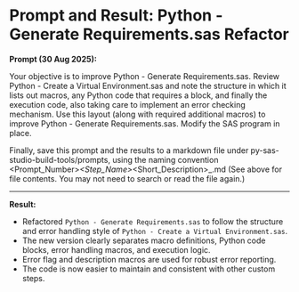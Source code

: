 # Prompt and Result: Python - Generate Requirements.sas Refactor

**Prompt (30 Aug 2025):**

Your objective is to improve Python - Generate Requirements.sas.  Review Python - Create a Virtual Environment.sas and note the structure in which it lists out macros, any Python code that requires a block, and finally the execution code, also taking care to implement an error checking mechanism.  Use this layout (along with required additional macros) to improve Python - Generate Requirements.sas.  Modify the SAS program in place.

Finally, save this prompt and the results to a markdown file under py-sas-studio-build-tools/prompts, using the naming convention <Prompt_Number>_<Step_Name>_<Short_Description>_<timestamp>.md (See <attachments> above for file contents. You may not need to search or read the file again.)

---

**Result:**

- Refactored `Python - Generate Requirements.sas` to follow the structure and error handling style of `Python - Create a Virtual Environment.sas`.
- The new version clearly separates macro definitions, Python code blocks, error handling macros, and execution logic.
- Error flag and description macros are used for robust error reporting.
- The code is now easier to maintain and consistent with other custom steps.
